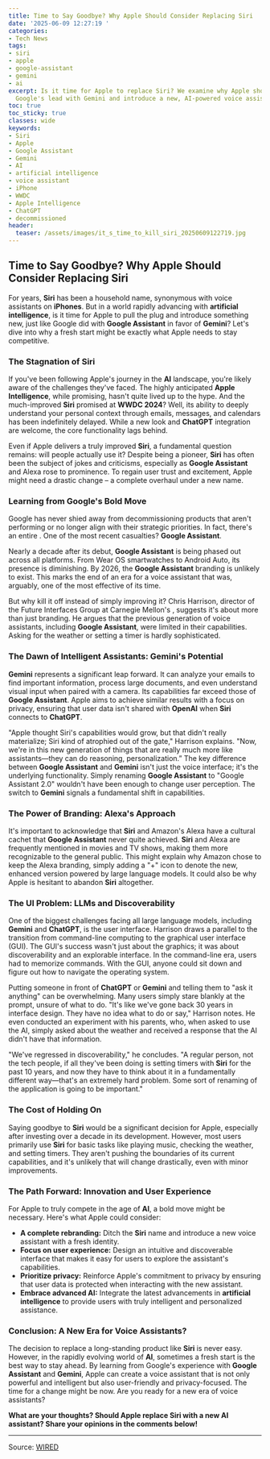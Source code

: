 ```yaml
---
title: Time to Say Goodbye? Why Apple Should Consider Replacing Siri
date: '2025-06-09 12:27:19 '
categories:
- Tech News
tags:
- siri
- apple
- google-assistant
- gemini
- ai
excerpt: Is it time for Apple to replace Siri? We examine why Apple should follow
  Google's lead with Gemini and introduce a new, AI-powered voice assistant.
toc: true
toc_sticky: true
classes: wide
keywords:
- Siri
- Apple
- Google Assistant
- Gemini
- AI
- artificial intelligence
- voice assistant
- iPhone
- WWDC
- Apple Intelligence
- ChatGPT
- decommissioned
header:
  teaser: /assets/images/it_s_time_to_kill_siri_20250609122719.jpg
---
```


## Time to Say Goodbye? Why Apple Should Consider Replacing Siri

For years, **Siri** has been a household name, synonymous with voice assistants on **iPhones**. But in a world rapidly advancing with **artificial intelligence**, is it time for Apple to pull the plug and introduce something new, just like Google did with **Google Assistant** in favor of **Gemini**? Let's dive into why a fresh start might be exactly what Apple needs to stay competitive.

### The Stagnation of Siri

If you've been following Apple's journey in the **AI** landscape, you're likely aware of the challenges they've faced. The highly anticipated **Apple Intelligence**, while promising, hasn't quite lived up to the hype. And the much-improved **Siri** promised at **WWDC 2024**? Well, its ability to deeply understand your personal context through emails, messages, and calendars has been indefinitely delayed. While a new look and **ChatGPT** integration are welcome, the core functionality lags behind.

Even if Apple delivers a truly improved **Siri**, a fundamental question remains: will people actually use it? Despite being a pioneer, **Siri** has often been the subject of jokes and criticisms, especially as **Google Assistant** and Alexa rose to prominence. To regain user trust and excitement, Apple might need a drastic change – a complete overhaul under a new name.

### Learning from Google's Bold Move

Google has never shied away from decommissioning products that aren't performing or no longer align with their strategic priorities. In fact, there's an entire . One of the most recent casualties? **Google Assistant**.

Nearly a decade after its debut, **Google Assistant** is being phased out across all platforms. From Wear OS smartwatches to Android Auto, its presence is diminishing. By 2026, the **Google Assistant** branding is unlikely to exist. This marks the end of an era for a voice assistant that was, arguably, one of the most effective of its time.

But why kill it off instead of simply improving it? Chris Harrison, director of the Future Interfaces Group at Carnegie Mellon's , suggests it's about more than just branding. He argues that the previous generation of voice assistants, including **Google Assistant**, were limited in their capabilities. Asking for the weather or setting a timer is hardly sophisticated. 

### The Dawn of Intelligent Assistants: Gemini's Potential

**Gemini** represents a significant leap forward. It can analyze your emails to find important information, process large documents, and even understand visual input when paired with a camera. Its capabilities far exceed those of **Google Assistant**. Apple aims to achieve similar results with a focus on privacy, ensuring that user data isn't shared with **OpenAI** when **Siri** connects to **ChatGPT**.

"Apple thought Siri's capabilities would grow, but that didn't really materialize; Siri kind of atrophied out of the gate," Harrison explains. "Now, we're in this new generation of things that are really much more like assistants—they can do reasoning, personalization.” The key difference between **Google Assistant** and **Gemini** isn't just the voice interface; it's the underlying functionality. Simply renaming **Google Assistant** to "Google Assistant 2.0" wouldn't have been enough to change user perception. The switch to **Gemini** signals a fundamental shift in capabilities.

### The Power of Branding: Alexa's Approach

It's important to acknowledge that **Siri** and Amazon's Alexa have a cultural cachet that **Google Assistant** never quite achieved. **Siri** and Alexa are frequently mentioned in movies and TV shows, making them more recognizable to the general public. This might explain why Amazon chose to keep the Alexa branding, simply adding a "+" icon to denote the new, enhanced version powered by large language models. It could also be why Apple is hesitant to abandon **Siri** altogether.

### The UI Problem: LLMs and Discoverability

One of the biggest challenges facing all large language models, including **Gemini** and **ChatGPT**, is the user interface. Harrison draws a parallel to the transition from command-line computing to the graphical user interface (GUI). The GUI's success wasn't just about the graphics; it was about discoverability and an explorable interface. In the command-line era, users had to memorize commands. With the GUI, anyone could sit down and figure out how to navigate the operating system.

Putting someone in front of **ChatGPT** or **Gemini** and telling them to "ask it anything" can be overwhelming. Many users simply stare blankly at the prompt, unsure of what to do. "It's like we've gone back 30 years in interface design. They have no idea what to do or say," Harrison notes. He even conducted an experiment with his parents, who, when asked to use the AI, simply asked about the weather and received a response that the AI didn't have that information.

"We've regressed in discoverability," he concludes. "A regular person, not the tech people, if all they've been doing is setting timers with **Siri** for the past 10 years, and now they have to think about it in a fundamentally different way—that's an extremely hard problem. Some sort of renaming of the application is going to be important."

### The Cost of Holding On

Saying goodbye to **Siri** would be a significant decision for Apple, especially after investing over a decade in its development. However, most users primarily use **Siri** for basic tasks like playing music, checking the weather, and setting timers. They aren't pushing the boundaries of its current capabilities, and it's unlikely that will change drastically, even with minor improvements.

### The Path Forward: Innovation and User Experience

For Apple to truly compete in the age of **AI**, a bold move might be necessary. Here's what Apple could consider:

*   **A complete rebranding:** Ditch the **Siri** name and introduce a new voice assistant with a fresh identity.
*   **Focus on user experience:** Design an intuitive and discoverable interface that makes it easy for users to explore the assistant's capabilities.
*   **Prioritize privacy:** Reinforce Apple's commitment to privacy by ensuring that user data is protected when interacting with the new assistant.
*   **Embrace advanced AI:** Integrate the latest advancements in **artificial intelligence** to provide users with truly intelligent and personalized assistance.

### Conclusion: A New Era for Voice Assistants?

The decision to replace a long-standing product like **Siri** is never easy. However, in the rapidly evolving world of **AI**, sometimes a fresh start is the best way to stay ahead. By learning from Google's experience with **Google Assistant** and **Gemini**, Apple can create a voice assistant that is not only powerful and intelligent but also user-friendly and privacy-focused. The time for a change might be now. Are you ready for a new era of voice assistants?

**What are your thoughts? Should Apple replace Siri with a new AI assistant? Share your opinions in the comments below!**

---

Source: [WIRED](https://www.wired.com/story/its-time-to-kill-siri/)